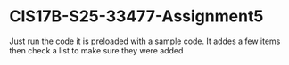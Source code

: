 # CIS17B-S25-33477-Assignment5

Just run the code it is preloaded with a sample code. It addes a few items then check a list to make sure they were added
